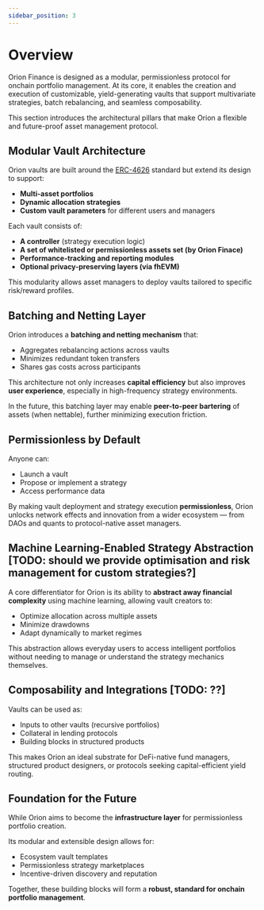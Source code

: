 ```yaml
---
sidebar_position: 3
---
```


# Overview

Orion Finance is designed as a modular, permissionless protocol for onchain portfolio management. At its core, it enables the creation and execution of customizable, yield-generating vaults that support multivariate strategies, batch rebalancing, and seamless composability.

This section introduces the architectural pillars that make Orion a flexible and future-proof asset management protocol.


## Modular Vault Architecture

Orion vaults are built around the [ERC-4626](https://eips.ethereum.org/EIPS/eip-4626) standard but extend its design to support:
- **Multi-asset portfolios**
- **Dynamic allocation strategies**
- **Custom vault parameters** for different users and managers

Each vault consists of:
- **A controller** (strategy execution logic)
- **A set of whitelisted or permissionless assets set (by Orion Finace)**
- **Performance-tracking and reporting modules**
- **Optional privacy-preserving layers (via fhEVM)**

This modularity allows asset managers to deploy vaults tailored to specific risk/reward profiles.


## Batching and Netting Layer

Orion introduces a **batching and netting mechanism** that:
- Aggregates rebalancing actions across vaults
- Minimizes redundant token transfers
- Shares gas costs across participants

This architecture not only increases **capital efficiency** but also improves **user experience**, especially in high-frequency strategy environments.

In the future, this batching layer may enable **peer-to-peer bartering** of assets (when nettable), further minimizing execution friction.


## Permissionless by Default

Anyone can:
- Launch a vault
- Propose or implement a strategy
- Access performance data

By making vault deployment and strategy execution **permissionless**, Orion unlocks network effects and innovation from a wider ecosystem — from DAOs and quants to protocol-native asset managers.


## Machine Learning-Enabled Strategy Abstraction [TODO: should we provide optimisation and risk management for custom strategies?]

A core differentiator for Orion is its ability to **abstract away financial complexity** using machine learning, allowing vault creators to:
- Optimize allocation across multiple assets
- Minimize drawdowns
- Adapt dynamically to market regimes

This abstraction allows everyday users to access intelligent portfolios without needing to manage or understand the strategy mechanics themselves.


## Composability and Integrations [TODO: ??]

Vaults can be used as:
- Inputs to other vaults (recursive portfolios)
- Collateral in lending protocols
- Building blocks in structured products

This makes Orion an ideal substrate for DeFi-native fund managers, structured product designers, or protocols seeking capital-efficient yield routing.


## Foundation for the Future

While Orion aims to become the **infrastructure layer** for permissionless portfolio creation.

Its modular and extensible design allows for:
- Ecosystem vault templates
- Permissionless strategy marketplaces
- Incentive-driven discovery and reputation

Together, these building blocks will form a **robust, standard for onchain portfolio management**.



